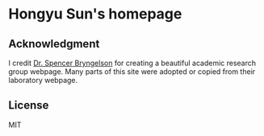 # Hongyu Sun's homepage

## Acknowledgment

I credit [Dr. Spencer Bryngelson](https://github.com/sbryngelson) for creating a beautiful academic research group webpage.
Many parts of this site were adopted or copied from their laboratory webpage.

## License

MIT